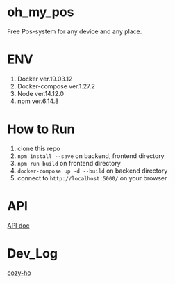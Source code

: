 # oh_my_pos
Free Pos-system for any device and any place.

# ENV
1. Docker ver.19.03.12
2. Docker-compose ver.1.27.2
3. Node ver.14.12.0
4. npm ver.6.14.8

# How to Run
1. clone this repo
2. `npm install --save` on backend, frontend directory
3. `npm run build` on frontend directory
4. `docker-compose up -d --build` on backend directory
5. connect to `http://localhost:5000/` on your browser

# API
[API doc](./api.md)

# Dev_Log
[cozy-ho](./devlog.md)

